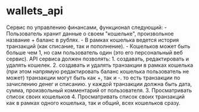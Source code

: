 # wallets_api
Сервис по управлению финансами, функционал следующий: - Пользователь хранит данные о своем "кошельке", произвольное название + баланс в рублях. - В рамках кошелька ведется история транзакций (как списание, так и пополнение). - Кошельков может быть больше чем 1, но сам пользователь один (это его персональный веб сервис).  API сервиса должен позволять: 1. создавать, редактировать и удалять кошелек. 2. создавать и удалять транзакции в рамках кошелька (при этом напрямую редактировать баланс кошелька пользователь не может) транзакции могут быть как +, так и -. то есть транзакции по зачислению денег и списанию. у каждой транзакции должна быть дата, сумма, произвольный комментарий от пользователя. 3. Просматривать список своих кошельков 4. Просматривать список своих транзакций как в рамках одного кошелька, так и общий, всех кошельков сразу.
